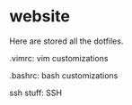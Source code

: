 website
=======

Here are stored all the dotfiles.

.vimrc: vim customizations

.bashrc: bash customizations

ssh stuff: SSH